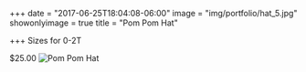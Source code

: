 +++
date = "2017-06-25T18:04:08-06:00"
image = "img/portfolio/hat_5.jpg"
showonlyimage = true
title = "Pom Pom Hat"

+++
Sizes for 0-2T

$25.00
![Pom Pom Hat](/img/portfolio/hat_5.jpg)
